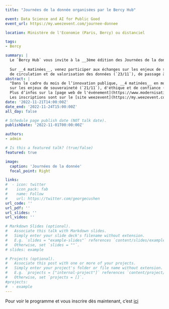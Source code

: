```yaml
---
title: "Journées de la donnée organisées par le Bercy Hub"

event: Data Science and AI for Public Good
event_url: https://my.weezevent.com/journee-donnee

location: Ministère de l'Economie (Paris, Bercy) ou distanciel

tags:
- Bercy

summary: |
  Le `Bercy Hub` vous invite à la __3ème édition des Journées de la donnée__ du 21/11 au 24/11 en présentiel à Bercy ou à distance.
  
  Sur __4 matinées__, venez participer aux échanges sur les enjeux de souveraineté (`21/11`), d’éthique et de confiance (`22/11`),
  de circulation et de valorisation des données (`23/11`), de passage à l’échelle (`24/11`).  
abstract: |
  "Dans le cadre du mois de l’innovation publique, __4 matinées__ en mode hybride sous la forme d’échanges
  sur les enjeux de souveraineté (`21/11`), d'éthique et de confiance (`22/11`), de circulation et de valorisation des données (`23/11`), de passage à l'échelle (`24/11`).
  Plus d’infos sur la [page web de l'événement](https://www.modernisation.gouv.fr/mois-de-linnovation-publique/les-journees-de-la-donnee).
  Les inscriptions sont sur le [site weezevent](https://my.weezevent.com/journee-donnee)"
date: '2022-11-21T14:00:00Z'
date_end: '2022-11-24T15:00:00Z'
all_day: false

# Schedule page publish date (NOT talk date).
publishDate: '2022-11-01T00:00:00Z'

authors:
- admin

# Is this a featured talk? (true/false)
featured: true

image:
  caption: 'Journées de la donnée'
  focal_point: Right

links:
#  - icon: twitter
#    icon_pack: fab
#    name: Follow
#    url: https://twitter.com/georgecushen
url_code: ''
url_pdf: ''
url_slides: ''
url_video: ''

# Markdown Slides (optional).
#   Associate this talk with Markdown slides.
#   Simply enter your slide deck's filename without extension.
#   E.g. `slides = "example-slides"` references `content/slides/example-slides.md`.
#   Otherwise, set `slides = ""`.
# slides: example

# Projects (optional).
#   Associate this post with one or more of your projects.
#   Simply enter your project's folder or file name without extension.
#   E.g. `projects = ["internal-project"]` references `content/project/deep-learning/index.md`.
#   Otherwise, set `projects = []`.
#projects:
#  - example
---
```


 
Pour voir le programme et vous inscrire dès maintenant, c’est [ici](https://my.weezevent.com/journee-donnee)
